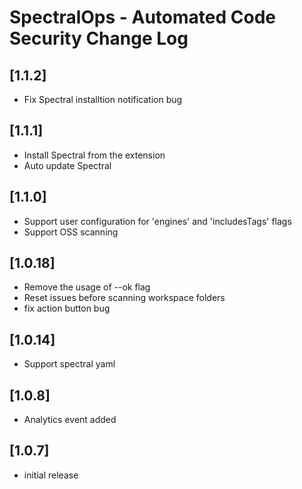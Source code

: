 # SpectralOps - Automated Code Security Change Log
## [1.1.2]

- Fix Spectral installtion notification bug
## [1.1.1]

- Install Spectral from the extension
- Auto update Spectral
## [1.1.0]

- Support user configuration for 'engines' and 'includesTags' flags
- Support OSS scanning

## [1.0.18]

- Remove the usage of --ok flag
- Reset issues before scanning workspace folders
- fix action button bug

## [1.0.14]

- Support spectral yaml

## [1.0.8]

- Analytics event added

## [1.0.7]

- initial release
